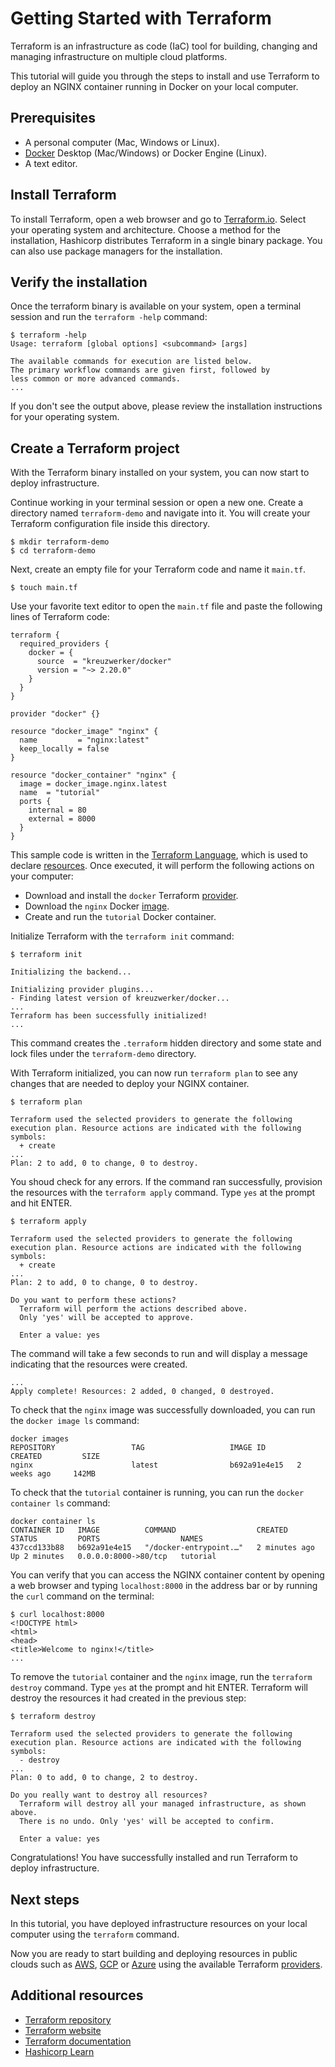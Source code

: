 # Getting Started with Terraform

Terraform is an infrastructure as code (IaC) tool for building, changing and managing infrastructure on multiple cloud platforms.

This tutorial will guide you through the steps to install and use Terraform to deploy an NGINX container running in Docker on your local computer.

## Prerequisites

- A personal computer (Mac, Windows or Linux).
- [Docker](https://docs.docker.com/engine/install/) Desktop (Mac/Windows) or Docker Engine (Linux).
- A text editor.


## Install Terraform

To install Terraform, open a web browser and go to [Terraform.io](https://www.terraform.io/downloads.html). Select your operating system and architecture. Choose a method for the installation, Hashicorp distributes Terraform in a single binary package. You can also use package managers for the installation.


## Verify the installation

Once the terraform binary is available on your system, open a terminal session and run the `terraform -help` command:

```shell
$ terraform -help
Usage: terraform [global options] <subcommand> [args]

The available commands for execution are listed below.
The primary workflow commands are given first, followed by
less common or more advanced commands.
...
```

If you don't see the output above, please review the installation instructions for your operating system.

## Create a Terraform project

With the Terraform binary installed on your system, you can now start to deploy infrastructure.

Continue working in your terminal session or open a new one. Create a directory named `terraform-demo` and navigate into it. You will create your Terraform configuration file inside this directory.

```shell
$ mkdir terraform-demo
$ cd terraform-demo
```

Next, create an empty file for your Terraform code and name it `main.tf`.

```shell
$ touch main.tf
```

Use your favorite text editor to open the `main.tf` file and paste the following lines of Terraform code:

```hcl
terraform {
  required_providers {
    docker = {
      source  = "kreuzwerker/docker"
      version = "~> 2.20.0"
    }
  }
}

provider "docker" {}

resource "docker_image" "nginx" {
  name         = "nginx:latest"
  keep_locally = false
}

resource "docker_container" "nginx" {
  image = docker_image.nginx.latest
  name  = "tutorial"
  ports {
    internal = 80
    external = 8000
  }
}
```

This sample code is written in the [Terraform Language](https://www.terraform.io/language), which is used to declare [resources](https://www.terraform.io/language/resources). Once executed, it will perform the following actions on your computer:

- Download and install the `docker` Terraform [provider](https://registry.terraform.io/providers/kreuzwerker/docker/latest/docs).
- Download the `nginx` Docker [image](https://hub.docker.com/_/nginx).
- Create and run the `tutorial` Docker container.

Initialize Terraform with the `terraform init` command:

```shell
$ terraform init

Initializing the backend...

Initializing provider plugins...
- Finding latest version of kreuzwerker/docker...
...
Terraform has been successfully initialized!
...
```

This command creates the `.terraform` hidden directory and some state and lock files under the `terraform-demo` directory.

With Terraform initialized, you can now run `terraform plan` to see any changes that are needed to deploy your NGINX container.

```shell
$ terraform plan

Terraform used the selected providers to generate the following execution plan. Resource actions are indicated with the following symbols:
  + create
...
Plan: 2 to add, 0 to change, 0 to destroy.
```

You shoud check for any errors. If the command ran successfully, provision the resources with the `terraform apply` command. Type `yes` at the prompt and hit ENTER.

```shell
$ terraform apply

Terraform used the selected providers to generate the following execution plan. Resource actions are indicated with the following symbols:
  + create
...
Plan: 2 to add, 0 to change, 0 to destroy.

Do you want to perform these actions?
  Terraform will perform the actions described above.
  Only 'yes' will be accepted to approve.

  Enter a value: yes
```

The command will take a few seconds to run and will display a message indicating that the resources were created.

```shell
...
Apply complete! Resources: 2 added, 0 changed, 0 destroyed.
```

To check that the `nginx` image was successfully downloaded, you can run the `docker image ls` command:

```shell
docker images
REPOSITORY                 TAG                   IMAGE ID       CREATED         SIZE
nginx                      latest                b692a91e4e15   2 weeks ago     142MB
```

To check that the `tutorial` container is running, you can run the `docker container ls` command:

```shell
docker container ls
CONTAINER ID   IMAGE          COMMAND                  CREATED         STATUS         PORTS                  NAMES
437ccd133b88   b692a91e4e15   "/docker-entrypoint.…"   2 minutes ago   Up 2 minutes   0.0.0.0:8000->80/tcp   tutorial
```

You can verify that you can access the NGINX container content by opening a web browser and typing `localhost:8000` in the address bar or by running the `curl` command on the terminal:

```shell
$ curl localhost:8000
<!DOCTYPE html>
<html>
<head>
<title>Welcome to nginx!</title>
...
```

To remove the `tutorial` container and the `nginx` image, run the `terraform destroy` command. Type `yes` at the prompt and hit ENTER. Terraform will destroy the resources it had created in the previous step:

```shell
$ terraform destroy

Terraform used the selected providers to generate the following execution plan. Resource actions are indicated with the following symbols:
  - destroy
...
Plan: 0 to add, 0 to change, 2 to destroy.

Do you really want to destroy all resources?
  Terraform will destroy all your managed infrastructure, as shown above.
  There is no undo. Only 'yes' will be accepted to confirm.

  Enter a value: yes

```

Congratulations! You have successfully installed and run Terraform to deploy infrastructure.

## Next steps

In this tutorial, you have deployed infrastructure resources on your local computer using the `terraform` command.

Now you are ready to start building and deploying resources in public clouds such as [AWS](https://aws.amazon.com/), [GCP](https://cloud.google.com/) or [Azure](https://azure.microsoft.com/) using the available Terraform [providers](https://registry.terraform.io/browse/providers).

## Additional resources
- [Terraform repository](https://github.com/hashicorp/terraform)
- [Terraform website](https://www.terraform.io/)
- [Terraform documentation](https://www.terraform.io/docs/)
- [Hashicorp Learn](https://learn.hashicorp.com/terraform)
